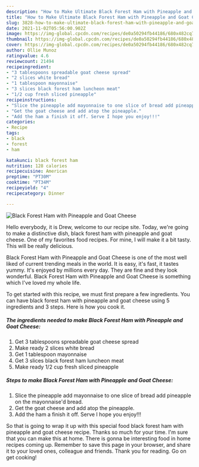 ```yaml
---
description: "How to Make Ultimate Black Forest Ham with Pineapple and Goat Cheese"
title: "How to Make Ultimate Black Forest Ham with Pineapple and Goat Cheese"
slug: 3828-how-to-make-ultimate-black-forest-ham-with-pineapple-and-goat-cheese
date: 2021-11-02T05:56:00.902Z
image: https://img-global.cpcdn.com/recipes/de0a50294fb44186/680x482cq70/black-forest-ham-with-pineapple-and-goat-cheese-recipe-main-photo.jpg
thumbnail: https://img-global.cpcdn.com/recipes/de0a50294fb44186/680x482cq70/black-forest-ham-with-pineapple-and-goat-cheese-recipe-main-photo.jpg
cover: https://img-global.cpcdn.com/recipes/de0a50294fb44186/680x482cq70/black-forest-ham-with-pineapple-and-goat-cheese-recipe-main-photo.jpg
author: Ollie Munoz
ratingvalue: 4.6
reviewcount: 21494
recipeingredient:
- "3 tablespoons spreadable goat cheese spread"
- "2 slices white bread"
- "1 tablespoon mayonnaise"
- "3 slices black forest ham luncheon meat"
- "1/2 cup fresh sliced pineapple"
recipeinstructions:
- "Slice the pineapple add mayonnaise to one slice of bread add pineapple on the mayonnaise&#39;d bread."
- "Get the goat cheese and add atop the pineapple."
- "Add the ham a finish it off. Serve I hope you enjoy!!!"
categories:
- Recipe
tags:
- black
- forest
- ham

katakunci: black forest ham 
nutrition: 128 calories
recipecuisine: American
preptime: "PT30M"
cooktime: "PT34M"
recipeyield: "4"
recipecategory: Dinner

---
```



![Black Forest Ham with Pineapple and Goat Cheese](https://img-global.cpcdn.com/recipes/de0a50294fb44186/680x482cq70/black-forest-ham-with-pineapple-and-goat-cheese-recipe-main-photo.jpg)

Hello everybody, it is Drew, welcome to our recipe site. Today, we're going to make a distinctive dish, black forest ham with pineapple and goat cheese. One of my favorites food recipes. For mine, I will make it a bit tasty. This will be really delicious.



Black Forest Ham with Pineapple and Goat Cheese is one of the most well liked of current trending meals in the world. It is easy, it's fast, it tastes yummy. It's enjoyed by millions every day. They are fine and they look wonderful. Black Forest Ham with Pineapple and Goat Cheese is something which I've loved my whole life.


To get started with this recipe, we must first prepare a few ingredients. You can have black forest ham with pineapple and goat cheese using 5 ingredients and 3 steps. Here is how you cook it.

<!--inarticleads1-->

##### The ingredients needed to make Black Forest Ham with Pineapple and Goat Cheese:

1. Get 3 tablespoons spreadable goat cheese spread
1. Make ready 2 slices white bread
1. Get 1 tablespoon mayonnaise
1. Get 3 slices black forest ham luncheon meat
1. Make ready 1/2 cup fresh sliced pineapple




<!--inarticleads2-->

##### Steps to make Black Forest Ham with Pineapple and Goat Cheese:

1. Slice the pineapple add mayonnaise to one slice of bread add pineapple on the mayonnaise&#39;d bread.
1. Get the goat cheese and add atop the pineapple.
1. Add the ham a finish it off. Serve I hope you enjoy!!!




So that is going to wrap it up with this special food black forest ham with pineapple and goat cheese recipe. Thanks so much for your time. I'm sure that you can make this at home. There is gonna be interesting food in home recipes coming up. Remember to save this page in your browser, and share it to your loved ones, colleague and friends. Thank you for reading. Go on get cooking!
